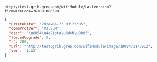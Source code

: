 `http://test.grih.gree.com/wifiModule/Lastversion?firmwareCode=362001066380`

```json
{
  "CreateDate": "2024-04-23 03:22:05",
  "commProtVer": "V3.2.M",
  "desc": "\u8054\u4e91ota\u6d4b\u8bd5",
  "forcedUpgrade": 0,
  "r": 200,
  "url": "http://test.grih.gree.com/wifiModule/image/19094/1146912",
  "ver": "1.22"
}
```